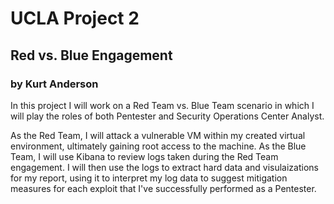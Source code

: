 # UCLA Project 2
## Red vs. Blue Engagement
### by Kurt Anderson

In this project I will work on a Red Team vs. Blue Team scenario in which I will play the roles of both Pentester and Security Operations Center Analyst.

As the Red Team, I will attack a vulnerable VM within my created virtual environment, ultimately gaining root access to the machine.
As the Blue Team, I will use Kibana to review logs taken during the Red Team engagement. I will then use the logs to extract hard data and visulaizations for my report, using it to interpret my log data to suggest mitigation measures for each exploit that I've successfully performed as a Pentester.

